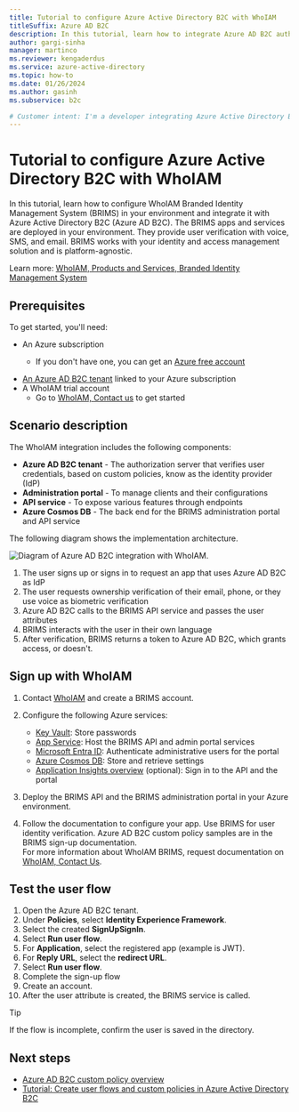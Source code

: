 ```yaml
---
title: Tutorial to configure Azure Active Directory B2C with WhoIAM 
titleSuffix: Azure AD B2C
description: In this tutorial, learn how to integrate Azure AD B2C authentication with WhoIAM for user verification. 
author: gargi-sinha
manager: martinco
ms.reviewer: kengaderdus
ms.service: azure-active-directory
ms.topic: how-to
ms.date: 01/26/2024
ms.author: gasinh
ms.subservice: b2c

# Customer intent: I'm a developer integrating Azure Active Directory B2C with a third-party identity management system. I need a tutorial to configure WhoIAM Branded Identity Management System (BRIMS) with Azure AD B2C. My goal is to enable user verification with voice, SMS, and email in my application.
---
```


# Tutorial to configure Azure Active Directory B2C with WhoIAM

In this tutorial, learn how to configure WhoIAM Branded Identity Management System (BRIMS) in your environment and integrate it with Azure Active Directory B2C (Azure AD B2C). The BRIMS apps and services are deployed in your environment. They provide user verification with voice, SMS, and email. BRIMS works with your identity and access management solution and is platform-agnostic.

Learn more: [WhoIAM, Products and Services, Branded Identity Management System](https://www.whoiam.ai/product/branded-identity-management/)


## Prerequisites

To get started, you'll need:

* An Azure subscription

  - If you don't have one, you can get an [Azure free account](https://azure.microsoft.com/free/)
- [An Azure AD B2C tenant](./tutorial-create-tenant.md) linked to your Azure subscription
- A WhoIAM trial account
  - Go to [WhoIAM, Contact us](https://www.whoiam.ai/contact-us/) to get started

## Scenario description

The WhoIAM integration includes the following components:

- **Azure AD B2C tenant** - The authorization server that verifies user credentials, based on custom policies, know as the identity provider (IdP)
- **Administration portal** - To manage clients and their configurations
- **API service** - To expose various features through endpoints 
- **Azure Cosmos DB** - The back end for the BRIMS administration portal and API service

The following diagram shows the implementation architecture.

   ![Diagram of Azure AD B2C integration with WhoIAM.](media/partner-whoiam/whoiam-architecture-diagram.png)

1. The user signs up or signs in to request an app that uses Azure AD B2C as IdP
2. The user requests ownership verification of their email, phone, or they use voice as biometric verification 
3. Azure AD B2C calls to the BRIMS API service and passes the user attributes
4. BRIMS interacts with the user in their own language
5. After verification, BRIMS returns a token to Azure AD B2C, which grants access, or doesn't.  

## Sign up with WhoIAM

1. Contact [WhoIAM](https://www.whoiam.ai/contact-us/) and create a BRIMS account.
2. Configure the following Azure services:

    * [Key Vault](https://azure.microsoft.com/services/key-vault/): Store passwords
    * [App Service](https://azure.microsoft.com/services/app-service/): Host the BRIMS API and admin portal services
    * [Microsoft Entra ID](https://azure.microsoft.com/services/active-directory/): Authenticate administrative users for the portal
    * [Azure Cosmos DB](https://azure.microsoft.com/services/cosmos-db/): Store and retrieve settings
    * [Application Insights overview](/azure/azure-monitor/app/app-insights-overview) (optional): Sign in to the API and the portal

3. Deploy the BRIMS API and the BRIMS administration portal in your Azure environment.
4. Follow the documentation to configure your app. Use BRIMS for user identity verification. Azure AD B2C custom policy samples are in the BRIMS sign-up documentation.  
For more information about WhoIAM BRIMS, request documentation on [WhoIAM, Contact Us](https://www.whoiam.ai/product/branded-identity-management/).

## Test the user flow

1. Open the Azure AD B2C tenant. 
2. Under **Policies**, select **Identity Experience Framework**.
3. Select the created **SignUpSignIn**.
4. Select **Run user flow**.
5. For **Application**, select the registered app (example is JWT).
6. For **Reply URL**, select the **redirect URL**.
7. Select **Run user flow**.
8. Complete the sign-up flow
9. Create an account.
10. After the user attribute is created, the BRIMS service is called. 

> [!TIP]
> If the flow is incomplete, confirm the user is saved in the directory.

## Next steps

- [Azure AD B2C custom policy overview](./custom-policy-overview.md)
- [Tutorial: Create user flows and custom policies in Azure Active Directory B2C](tutorial-create-user-flows.md?pivots=b2c-custom-policy)
